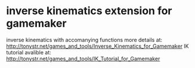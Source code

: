 # inverse kinematics extension for gamemaker
inverse kinematics with accomanying functions
more details at: http://tonystr.net/games_and_tools/Inverse_Kinematics_for_Gamemaker
IK tutorial avalible at: http://tonystr.net/games_and_tools/IK_Tutorial_for_Gamemaker

